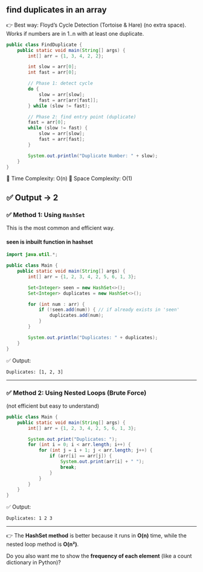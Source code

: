 ## find duplicates in an array
👉 Best way: Floyd’s Cycle Detection (Tortoise & Hare) (no extra space).
Works if numbers are in 1..n with at least one duplicate.
```java
public class FindDuplicate {
    public static void main(String[] args) {
        int[] arr = {1, 3, 4, 2, 2};

        int slow = arr[0];
        int fast = arr[0];

        // Phase 1: detect cycle
        do {
            slow = arr[slow];
            fast = arr[arr[fast]];
        } while (slow != fast);

        // Phase 2: find entry point (duplicate)
        fast = arr[0];
        while (slow != fast) {
            slow = arr[slow];
            fast = arr[fast];
        }

        System.out.println("Duplicate Number: " + slow);
    }
}

```
🔹 Time Complexity: O(n)
🔹 Space Complexity: O(1)

✅ Output → 2
---

### ✅ Method 1: Using `HashSet`

This is the most common and efficient way.
#### seen is inbuilt function in hashset
```java
import java.util.*;

public class Main {
    public static void main(String[] args) {
        int[] arr = {1, 2, 3, 4, 2, 5, 6, 1, 3};

        Set<Integer> seen = new HashSet<>();
        Set<Integer> duplicates = new HashSet<>();

        for (int num : arr) {
            if (!seen.add(num)) { // if already exists in 'seen'
                duplicates.add(num);
            }
        }

        System.out.println("Duplicates: " + duplicates);
    }
}
```

✅ Output:

```
Duplicates: [1, 2, 3]
```

---

### ✅ Method 2: Using Nested Loops (Brute Force)

(not efficient but easy to understand)

```java
public class Main {
    public static void main(String[] args) {
        int[] arr = {1, 2, 3, 4, 2, 5, 6, 1, 3};

        System.out.print("Duplicates: ");
        for (int i = 0; i < arr.length; i++) {
            for (int j = i + 1; j < arr.length; j++) {
                if (arr[i] == arr[j]) {
                    System.out.print(arr[i] + " ");
                    break;
                }
            }
        }
    }
}
```

✅ Output:

```
Duplicates: 1 2 3
```

---

👉 The **HashSet method** is better because it runs in **O(n)** time, while the nested loop method is **O(n²)**.

Do you also want me to show the **frequency of each element** (like a count dictionary in Python)?
